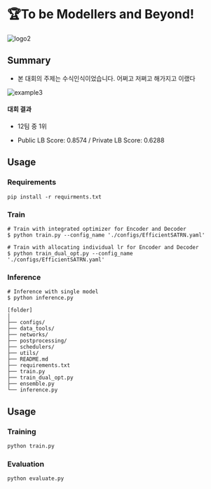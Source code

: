 # 🏆To be Modellers and Beyond!

![logo2](C:\Users\iloveslowfood\Documents\workspace\p4-fr-sorry-math-but-love-you\images\logo2.png)

## Summary

- 본 대회의 주제는 수식인식이었습니다. 어쩌고 저쩌고 해가지고 이랬다

![example3](C:\Users\iloveslowfood\Documents\workspace\p4-fr-sorry-math-but-love-you\images\example3.png)



#### 대회 결과

* 12팀 중 1위

* Public LB Score: 0.8574 / Private LB Score: 0.6288



## Usage

### Requirements

```shell
pip install -r requirments.txt
```



### Train

```shell
# Train with integrated optimizer for Encoder and Decoder
$ python train.py --config_name './configs/EfficientSATRN.yaml'

# Train with allocating individual lr for Encoder and Decoder
$ python train_dual_opt.py --config_name './configs/EfficientSATRN.yaml'
```



### Inference

```shell
# Inference with single model
$ python inference.py  
```







```shell
[folder]
│
├── configs/
├── data_tools/
├── networks/
├── postprocessing/
├── schedulers/
├── utils/
├── README.md
├── requirements.txt
├── train.py
├── train_dual_opt.py
├── ensemble.py
└── inference.py
```

## Usage

### Training

```sh
python train.py
```


### Evaluation

```sh
python evaluate.py
```

[arxiv-zhang18]: https://arxiv.org/pdf/1801.03530.pdf
[CROHME]: https://www.isical.ac.in/~crohme/
[Aida]: https://www.kaggle.com/aidapearson/ocr-data
[Upstage]: https://www.upstage.ai/
[IM2LATEX]: http://lstm.seas.harvard.edu/latex/
[pytorch]: https://pytorch.org/
